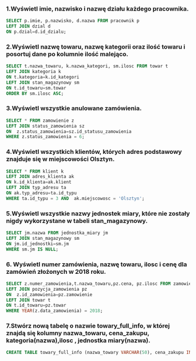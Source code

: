 ### 1.Wyświetl imie, nazwisko i nazwę działu każdego pracownika.

```sql
SELECT p.imie, p.nazwisko, d.nazwa FROM pracownik p 
LEFT JOIN dzial d 
ON p.dzial=d.id_dzialu;
```

### 2.Wyświetl nazwę towaru, nazwę kategorii oraz ilość towaru i posortuj dane po kolumnie ilość malejąco.

```sql
SELECT t.nazwa_towaru, k.nazwa_kategori, sm.ilosc FROM towar t 
LEFT JOIN kategoria k 
ON t.kategoria=k.id_kategori
LEFT JOIN stan_magazynowy sm
ON t.id_towaru=sm.towar
ORDER BY sm.ilosc ASC;
```

### 3.Wyświetl wszystkie anulowane zamówienia.

```sql
SELECT * FROM zamowienie z
LEFT JOIN status_zamowienia sz
ON  z.status_zamowienia=sz.id_statusu_zamowienia
WHERE z.status_zamowienia = 6;
```

### 4.Wyświetl wszystkich klientów, których adres podstawowy znajduje się w miejscowości Olsztyn.

```sql
SELECT * FROM klient k 
LEFT JOIN adres_klienta ak 
ON k.id_klienta=ak.klient
LEFT JOIN typ_adresu ta
ON ak.typ_adresu=ta.id_typu
WHERE ta.id_typu = 3 AND  ak.miejscowosc = 'Olsztyn';
```

### 5.Wyświetl wszystkie nazwy jednostek miary, które nie zostały nigdy wykorzystane w tabeli stan_magazynowy.

```sql
SELECT jm.nazwa FROM jednostka_miary jm
LEFT JOIN stan_magazynowy sm
ON jm.id_jednostki=sm.jm
WHERE sm.jm IS NULL;
```

### 6. Wyświetl numer zamówienia, nazwę towaru, ilosc i cenę dla zamówień złożonych w 2018 roku.

```sql
SELECT z.numer_zamowienia,t.nazwa_towaru,pz.cena, pz.ilosc FROM zamowienie z
LEFT JOIN pozycja_zamowienia pz
ON  z.id_zamowienia=pz.zamowienie
LEFT JOIN towar t 
ON t.id_towaru=pz.towar
WHERE YEAR(z.data_zamowienia) = 2018;
```
### 7.Stwórz nową tabelę o nazwie towary_full_info, w której znajdą się kolumny nazwa_towaru, cena_zakupu, kategoria(nazwa),ilosc , jednostka miary(nazwa).

```sql
CREATE TABLE towary_full_info (nazwa_towary VARCHAR(50), cena_zakupu INT, kategoria VARCHAR(50), ilosc INT , jednostka_miary VarCHAR(50));

```
